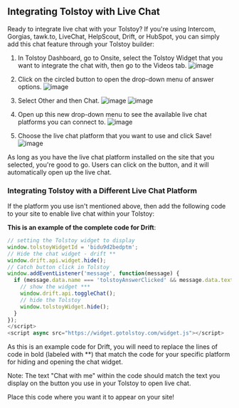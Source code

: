 ## Integrating Tolstoy with Live Chat

Ready to integrate live chat with your Tolstoy? If you're using Intercom, Gorgias, tawk.to, LiveChat, HelpScout, Drift, or HubSpot, you can simply add this chat feature through your Tolstoy builder:

1. In Tolstoy Dashboard, go to Onsite, select the Tolstoy Widget that you want to integrate the chat with, then go to the Videos tab.
   ![image](https://github.com/user-attachments/assets/f93d7193-cb2b-4c75-897c-37600b91aa32)

2. Click on the circled button to open the drop-down menu of answer options.
   ![image](https://github.com/user-attachments/assets/e90425a6-9287-416d-b1e8-42ac06d53927)

3. Select Other and then Chat.
   ![image](https://github.com/user-attachments/assets/d92b44c0-ea0e-49c2-9e28-19ae1cd8b684)
   ![image](https://github.com/user-attachments/assets/f6da4008-0522-44ae-b714-901fa854576d)

4. Open up this new drop-down menu to see the available live chat platforms you can connect to.
   ![image](https://github.com/user-attachments/assets/3ab91065-0cdd-4455-ab2a-14e3583d6b73)

5. Choose the live chat platform that you want to use and click Save!
   ![image](https://github.com/user-attachments/assets/c3c90c38-1c2a-4a91-9be2-7b8d41451c12)

As long as you have the live chat platform installed on the site that you selected, you're good to go. Users can click on the button, and it will automatically open up the live chat.

### Integrating Tolstoy with a Different Live Chat Platform

If the platform you use isn't mentioned above, then add the following code to your site to enable live chat within your Tolstoy:

**This is an example of the complete code for Drift**:

```javascript
// setting the Tolstoy widget to display
window.tolstoyWidgetId = 'bidu9d2bedptm';
// Hide the chat widget - drift **
window.drift.api.widget.hide();
// Catch button click in Tolstoy
window.addEventListener('message', function(message) {
  if (message.data.name === 'tolstoyAnswerClicked' && message.data.text === 'Chat with me') {
    // show the widget ***
    window.drift.api.toggleChat();
    // hide the Tolstoy
    window.tolstoyWidget.hide();
  }
});
</script>
<script async src="https://widget.gotolstoy.com/widget.js"></script>
```

As this is an example code for Drift, you will need to replace the lines of code in bold (labeled with **) that match the code for your specific platform for hiding and opening the chat widget.

Note: The text "Chat with me" within the code should match the text you display on the button you use in your Tolstoy to open live chat.

Place this code where you want it to appear on your site!
